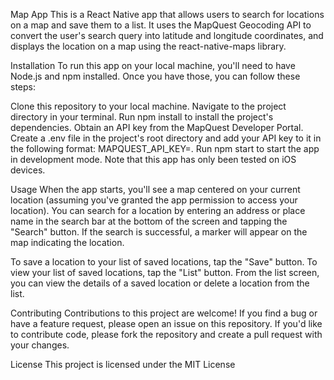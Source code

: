 Map App
This is a React Native app that allows users to search for locations on a map and save them to a list. It uses the MapQuest Geocoding API to convert the user's search query into latitude and longitude coordinates, and displays the location on a map using the react-native-maps library.

Installation
To run this app on your local machine, you'll need to have Node.js and npm installed. Once you have those, you can follow these steps:

Clone this repository to your local machine.
Navigate to the project directory in your terminal.
Run npm install to install the project's dependencies.
Obtain an API key from the MapQuest Developer Portal.
Create a .env file in the project's root directory and add your API key to it in the following format: MAPQUEST_API_KEY=<your-api-key>.
Run npm start to start the app in development mode.
Note that this app has only been tested on iOS devices.

Usage
When the app starts, you'll see a map centered on your current location (assuming you've granted the app permission to access your location). You can search for a location by entering an address or place name in the search bar at the bottom of the screen and tapping the "Search" button. If the search is successful, a marker will appear on the map indicating the location.

To save a location to your list of saved locations, tap the "Save" button. To view your list of saved locations, tap the "List" button. From the list screen, you can view the details of a saved location or delete a location from the list.

Contributing
Contributions to this project are welcome! If you find a bug or have a feature request, please open an issue on this repository. If you'd like to contribute code, please fork the repository and create a pull request with your changes.

License
This project is licensed under the MIT License

